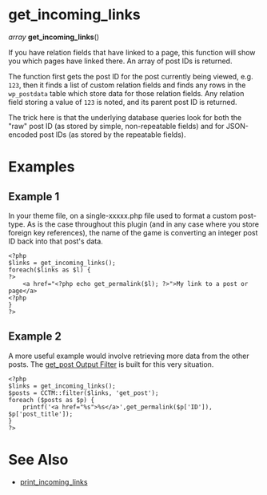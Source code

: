 # get\_incoming\_links #

_array_ **get\_incoming\_links**()

If you have relation fields that have linked to a page, this function will show you which pages have linked there.  An array of post IDs is returned.

The function first gets the post ID for the post currently being viewed, e.g. `123`, then it finds a list of custom relation fields and finds any rows in the `wp_postdata` table which store data for those relation fields.  Any relation field storing a value of `123` is noted, and its parent post ID is returned.

The trick here is that the underlying database queries look for both the "raw" post ID (as stored by simple, non-repeatable fields) and for JSON-encoded post IDs (as stored by the repeatable fields).

# Examples #

## Example 1 ##

In your theme file, on a single-xxxxx.php file used to format a custom post-type.  As is the case throughout this plugin (and in any case where you store foreign key references), the name of the game is converting an integer post ID back into that post's data.

```
<?php
$links = get_incoming_links();
foreach($links as $l) {
?>
	<a href="<?php echo get_permalink($l); ?>">My link to a post or page</a>
<?php
}
?>
```

## Example 2 ##

A more useful example would involve retrieving more data from the other posts.  The [get\_post Output Filter](get_post_OutputFilter.md) is built for this very situation.

```
<?php
$links = get_incoming_links();
$posts = CCTM::filter($links, 'get_post');
foreach ($posts as $p) {
	printf('<a href="%s">%s</a>',get_permalink($p['ID']), $p['post_title']);
}
?>
```


# See Also #

  * [print\_incoming\_links](print_incoming_links.md)